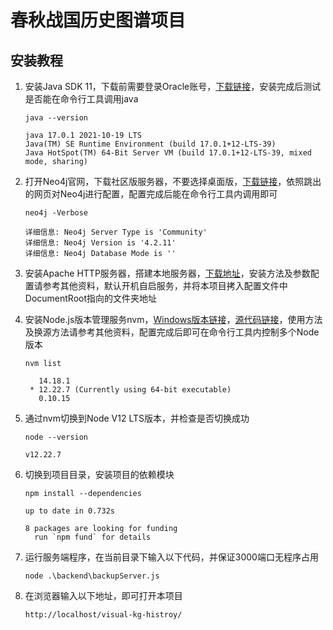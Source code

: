 # 春秋战国历史图谱项目

## 安装教程

1. 安装Java SDK 11，下载前需要登录Oracle账号，[下载链接](https://www.oracle.com/java/technologies/javase/jdk11-archive-downloads.html#license-lightbox)，安装完成后测试是否能在命令行工具调用java

   ```
   java --version
   
   java 17.0.1 2021-10-19 LTS
   Java(TM) SE Runtime Environment (build 17.0.1+12-LTS-39)
   Java HotSpot(TM) 64-Bit Server VM (build 17.0.1+12-LTS-39, mixed mode, sharing)
   ```

2. 打开Neo4j官网，下载社区版服务器，不要选择桌面版，[下载链接](https://neo4j.com/download-center/#community)，依照跳出的网页对Neo4j进行配置，配置完成后能在命令行工具内调用即可

   ```
   neo4j -Verbose
   
   详细信息: Neo4j Server Type is 'Community'
   详细信息: Neo4j Version is '4.2.11'
   详细信息: Neo4j Database Mode is ''
   ```

3. 安装Apache HTTP服务器，搭建本地服务器，[下载地址](https://www.apachehaus.com/cgi-bin/download.plx)，安装方法及参数配置请参考其他资料，默认开机自启服务，并将本项目拷入配置文件中DocumentRoot指向的文件夹地址

4. 安装Node.js版本管理服务nvm，[Windows版本链接](https://github.com/coreybutler/nvm-windows)，[源代码链接](https://github.com/nvm-sh/nvm)，使用方法及换源方法请参考其他资料，配置完成后即可在命令行工具内控制多个Node版本

   ```
   nvm list
   
      14.18.1
    * 12.22.7 (Currently using 64-bit executable)
      0.10.15
   ```

5. 通过nvm切换到Node V12 LTS版本，并检查是否切换成功

   ```
   node --version
   
   v12.22.7
   ```

6. 切换到项目目录，安装项目的依赖模块

   ```
   npm install --dependencies
   
   up to date in 0.732s
   
   8 packages are looking for funding
     run `npm fund` for details
   ```

7. 运行服务端程序，在当前目录下输入以下代码，并保证3000端口无程序占用

   ```
   node .\backend\backupServer.js
   ```

8. 在浏览器输入以下地址，即可打开本项目

   ```
   http://localhost/visual-kg-histroy/
   ```
